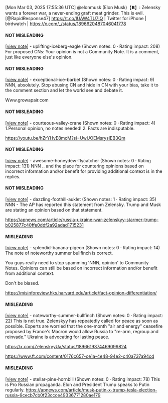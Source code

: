 [Mon Mar 03, 2025 17:55:36 UTC] @elonmusk (Elon Musk)【𝗕】: Zelensky wants a forever war, a never-ending graft meat grinder. This is evil. [@RapidResponse47] https://t.co/IUAW4TU7IQ | Twitter for iPhone | birdwatch | https://x.com/_/status/1896620487046041778

#### NOT MISLEADING

[[view note]](https://x.com/i/birdwatch/n/1896698689084592275) - uplifting-iceberg-eagle (Shown notes: 0 · Rating impact: 208)
For proposed CNs: Your opinion is not a Community Note. It is a comment, just like everyone else's opinion. 

#### NOT MISLEADING

[[view note]](https://x.com/i/birdwatch/n/1896690381510852933) - exceptional-ice-barbet (Shown notes: 0 · Rating impact: 9)
NNN, absolutely. Stop abusing CN and hide in CN with your bias, take it to the comment section and let the world see and debate it. 

Www.growapair.com


#### NOT MISLEADING

[[view note]](https://x.com/i/birdwatch/n/1896628987402887574) - courteous-valley-crane (Shown notes: 0 · Rating impact: 4)
1.Personal opinion, no notes needed!
2. Facts are indisputable.

https://youtu.be/hZrYHvE8mcM?si=UwUOEMsrysIEB3Qm


#### NOT MISLEADING

[[view note]](https://x.com/i/birdwatch/n/1896672664384860568) - awesome-honeydew-flycatcher (Shown notes: 0 · Rating impact: 131)
NNN
.. and the place for countering opinions based on incorrect information and/or benefit for providing additional context is in the replies.

#### NOT MISLEADING

[[view note]](https://x.com/i/birdwatch/n/1896673144166834496) - dazzling-foothill-auklet (Shown notes: 1 · Rating impact: 35)
NNN - The AP has reported this statement from Zelensky.  Trump and Musk are stating an opinion based on that statement.

https://apnews.com/article/russia-ukraine-war-zelenskyy-starmer-trump-b025877c40ffe0ddf2a92adad1715231

#### MISLEADING

[[view note]](https://x.com/i/birdwatch/n/1896660412008931358) - splendid-banana-pigeon (Shown notes: 0 · Rating impact: 14)
The note of noteworthy summer bullfinch is correct.

You guys really need to stop spamming 'NNN, opinion' to Community Notes. Opinions can still be based on incorrect information and/or benefit from additional context. 

Don't be biased.

https://misinforeview.hks.harvard.edu/article/fact-opinion-differentiation/




#### MISLEADING

[[view note]](https://x.com/i/birdwatch/n/1896624781312790732) - noteworthy-summer-bullfinch (Shown notes: 0 · Rating impact: 22)
This is not true. Zelenskyy has repeatedly called for peace as soon as possible. Experts are worried that the one-month "air and energy" ceasefire proposed by France's Macron would allow Russia to "re-arm, regroup and reinvade." Ukraine is advocating for lasting peace.

https://x.com/ZelenskyyUa/status/1896619374469099824

https://www.ft.com/content/0176c657-ce1a-4e48-94e2-c40a737a94cd

#### MISLEADING

[[view note]](https://x.com/i/birdwatch/n/1896623493803823343) - stellar-pine-hornbill (Shown notes: 0 · Rating impact: 78)
This is Pro Russian propaganda. Elon and President Trump speaks to Putin regularly. https://apnews.com/article/musk-putin-x-trump-tesla-election-russia-9cecb7cb0f23ccce49336771280ae179
